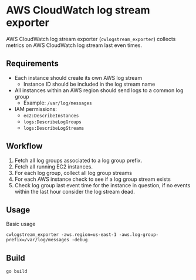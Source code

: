 # AWS CloudWatch log stream exporter

AWS CloudWatch log stream exporter (`cwlogstream_exporter`) collects metrics on AWS CloudWatch log stream last even times.

## Requirements
  - Each instance should create its own AWS log stream
    - Instance ID should be included in the log stream name
  - All instances within an AWS region should send logs to a common log group
    - Example: `/var/log/messages`
  - IAM permissions:
    - `ec2:DescribeInstances`
    - `logs:DescribeLogGroups`
    - `logs:DescribeLogStreams`

## Workflow

1. Fetch all log groups associated to a log group prefix.
2. Fetch all running EC2 instances.
3. For each log group, collect all log group streams
4. For each AWS instance check to see if a log group stream exists
5. Check log group last event time for the instance in question, if no events within the last hour consider the log stream dead.

## Usage

Basic usage

```
cwlogstream_exporter -aws.region=us-east-1 -aws.log-group-prefix=/var/log/messages -debug
```

## Build

```
go build
```

